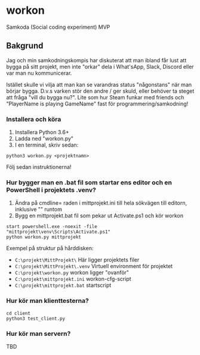# workon

Samkoda (Social coding experiment) MVP


## Bakgrund

Jag och min samkodningskompis har diskuterat att man ibland får lust att bygga på sitt projekt, men inte "orkar" dela i What'sApp, Slack, Discord eller var man nu kommunicerar.

Istället skulle vi vilja att man kan se varandras status "någonstans" när man börjar bygga. D.v.s varken stör den andre / ger skuld, eller behöver ta steget att fråga "vill du bygga nu?". Lite som hur Steam funkar med friends och "PlayerName is playing GameName" fast för programmering/samkodning!


### Installera och köra

   1. Installera Python 3.6+
   2. Ladda ned "workon.py"
   3. I en terminal, skriv sedan:

    python3 workon.py <projektnamn>

Följ sedan instruktionerna!


### Hur bygger man en .bat fil som startar ens editor och en PowerShell i projektets .venv?

1. Ändra på cmdline= raden i mittprojekt.ini till hela sökvägen till editorn, inklusive "" runtom 
2. Bygg en mittprojekt.bat fil som pekar ut Activate.ps1 och kör workon

```
start powershell.exe -noexit -file "mittprojekt\venv\Scripts\Activate.ps1"
python workon.py mittprojekt
```

Exempel på struktur på hårddisken:

  * `C:\projekt\MittProjekt\`  Här ligger projektets filer
  * `C:\projekt\MittProjekt\.venv`  Virtuell environment för projektet
  *  `C:\projekt\workon.py`  workon ligger "ovanför"
  * `C:\projekt\mittprojekt.ini`  workon-cfg-script
  * `C:\projekt\mittprojekt.bat`  startscript



### Hur kör man klienttesterna?

    cd client
    python3 test_client.py


### Hur kör man servern?

TBD
